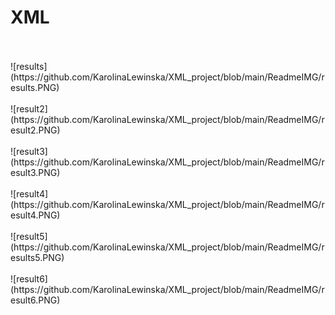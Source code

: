 # XML
<br />
<br />![results](https://github.com/KarolinaLewinska/XML_project/blob/main/ReadmeIMG/results.PNG)<br />
<br />![result2](https://github.com/KarolinaLewinska/XML_project/blob/main/ReadmeIMG/result2.PNG)<br />
<br />![result3](https://github.com/KarolinaLewinska/XML_project/blob/main/ReadmeIMG/result3.PNG)<br />
<br />![result4](https://github.com/KarolinaLewinska/XML_project/blob/main/ReadmeIMG/result4.PNG)<br />
<br />![result5](https://github.com/KarolinaLewinska/XML_project/blob/main/ReadmeIMG/results5.PNG)<br />
<br />![result6](https://github.com/KarolinaLewinska/XML_project/blob/main/ReadmeIMG/result6.PNG)<br />
